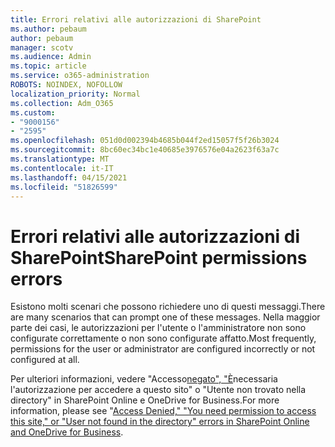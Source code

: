 ```yaml
---
title: Errori relativi alle autorizzazioni di SharePoint
ms.author: pebaum
author: pebaum
manager: scotv
ms.audience: Admin
ms.topic: article
ms.service: o365-administration
ROBOTS: NOINDEX, NOFOLLOW
localization_priority: Normal
ms.collection: Adm_O365
ms.custom:
- "9000156"
- "2595"
ms.openlocfilehash: 051d0d002394b4685b044f2ed15057f5f26b3024
ms.sourcegitcommit: 8bc60ec34bc1e40685e3976576e04a2623f63a7c
ms.translationtype: MT
ms.contentlocale: it-IT
ms.lasthandoff: 04/15/2021
ms.locfileid: "51826599"
---
```

# <a name="sharepoint-permissions-errors"></a><span data-ttu-id="a1d4f-102">Errori relativi alle autorizzazioni di SharePoint</span><span class="sxs-lookup"><span data-stu-id="a1d4f-102">SharePoint permissions errors</span></span>

<span data-ttu-id="a1d4f-103">Esistono molti scenari che possono richiedere uno di questi messaggi.</span><span class="sxs-lookup"><span data-stu-id="a1d4f-103">There are many scenarios that can prompt one of these messages.</span></span> <span data-ttu-id="a1d4f-104">Nella maggior parte dei casi, le autorizzazioni per l'utente o l'amministratore non sono configurate correttamente o non sono configurate affatto.</span><span class="sxs-lookup"><span data-stu-id="a1d4f-104">Most frequently, permissions for the user or administrator are configured incorrectly or not configured at all.</span></span> 

<span data-ttu-id="a1d4f-105">Per ulteriori informazioni, vedere "Accesso[negato", "È](https://docs.microsoft.com/sharepoint/support/administration/access-denied-or-need-permission-error-sharepoint-online-or-onedrive-for-business)necessaria l'autorizzazione per accedere a questo sito" o "Utente non trovato nella directory" in SharePoint Online e OneDrive for Business.</span><span class="sxs-lookup"><span data-stu-id="a1d4f-105">For more information, please see "[Access Denied," "You need permission to access this site," or "User not found in the directory" errors in SharePoint Online and OneDrive for Business](https://docs.microsoft.com/sharepoint/support/administration/access-denied-or-need-permission-error-sharepoint-online-or-onedrive-for-business).</span></span>
